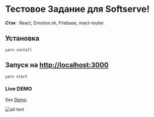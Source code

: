 # Тестовое Задание для Softserve!

**_Стэк_** : React, Emotion.sh, Firebase, react-router.

## Установка
```
yarn install
```
## Запуск на [http://localhost:3000](http://localhost:3000)
```
yarn start
```

### Live DEMO
See [Demo](https://softcery-b58c5.web.app).


![alt text](screenshots/filename.png "Описание будет тут")
